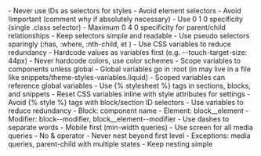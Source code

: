 <specificity>
  - Never use IDs as selectors for styles
  - Avoid element selectors
  - Avoid !important (comment why if absolutely necessary)
  - Use 0 1 0 specificity (single .class selector)
  - Maximum 0 4 0 specificity for parent/child relationships
  - Keep selectors simple and readable
  - Use pseudo selectors sparingly (:has, :where, :nth-child, et )
</specificity>

<variables>
  - Use CSS variables to reduce redundancy
  - Hardcode values as variables first (e.g. --touch-target-size: 44px)
  - Never hardcode colors, use color schemes
  - Scope variables to components unless global
  - Global variables go in :root (in may live in a file like snippets/theme-styles-variables.liquid)
  - Scoped variables can reference global variables
</variables>

<scoping>
  - Use {% stylesheet %} tags in sections, blocks, and snippets
  - Reset CSS variables inline with style attributes for settings
  - Avoid {% style %} tags with block/section ID selectors
  - Use variables to reduce redundancy
</scoping>

<bem>
  - Block: component name
  - Element: block__element
  - Modifier: block--modifier, block__element--modifier
  - Use dashes to separate words
</bem>

<media-queries>
  - Mobile first (min-width queries)
  - Use screen for all media queries
</media-queries>

<nesting>
  - No & operator
  - Never nest beyond first level
  - Exceptions: media queries, parent-child with multiple states
  - Keep nesting simple
</nesting>

